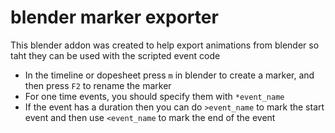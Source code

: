 # blender marker exporter
This blender addon was created to help export animations from blender so taht they can be used with the scripted event code

- In the timeline or dopesheet press `m` in blender to create a marker, and then press `F2` to rename the marker
- For one time events, you should specify them with `*event_name`
- If the event has a duration then you can do `>event_name` to mark the start event and then use `<event_name` to mark the end of the event
